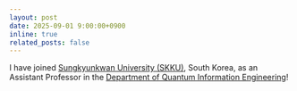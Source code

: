 ```yaml
---
layout: post
date: 2025-09-01 9:00:00+0900
inline: true
related_posts: false
---
```


I have joined [Sungkyunkwan University (SKKU)](https://www.skku.edu/eng/index.do), South Korea, as an Assistant Professor in the [Department of Quantum Information Engineering](https://qie.skku.edu/qie/index.do#)!